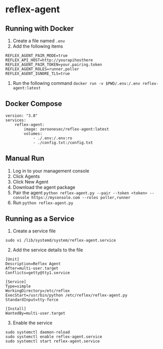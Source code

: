 ﻿# reflex-agent


## Running with Docker

1. Create a file named `.env`
2. Add the following items

```
REFLEX_AGENT_PAIR_MODE=true
REFLEX_API_HOST=http://yourapihosthere
REFLEX_AGENT_PAIR_TOKEN=your.pairing.token
REFLEX_AGENT_ROLES=runner,poller
REFLEX_AGENT_IGNORE_TLS=true
```

1. Run the following command `docker run -v $PWD/.env:/.env reflex-agent:latest`

## Docker Compose

```
version: "3.8"
services:
    reflex-agent:
        image: zeroonesec/reflex-agent:latest
        volumes:
            - ./.env:/.env:ro
            - ./config.txt:/config.txt
```

## Manual Run

1. Log in to your management console
2. Click Agents
3. Click New Agent
4. Download the agent package
5. Pair the agent `python reflex-agent.py --pair --token <token> --console https://myconsole.com --roles poller,runner`
6. Run `python reflex-agent.py`


## Running as a Service

1. Create a service file

```
sudo vi /lib/systemd/system/reflex-agent.service
```

2. Add the service details to the file

```
[Unit]
Description=Reflex Agent
After=multi-user.target
Conflicts=getty@tty1.service

[Service]
Type=simple
WorkingDirectory=/etc/reflex
ExecStart=/usr/bin/python /etc/reflex/reflex-agent.py
StandardInput=tty-force

[Install]
WantedBy=multi-user.target
```

3. Enable the service 

```
sudo systemctl daemon-reload
sudo systemctl enable reflex-agent.service
sudo systemctl start reflex-agent.service
```
